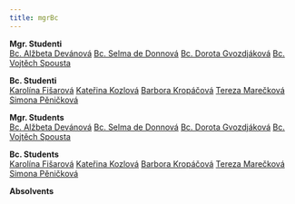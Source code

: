 ```yaml
---
title: mgrBc
---
```

<div class="cz">

**Mgr. Studenti**\
[Bc. Alžbeta Devánová](https://is.muni.cz/auth/osoba/437390)
[Bc. Selma de Donnová](https://is.muni.cz/auth/osoba/451725)
[Bc. Dorota Gvozdjáková](https://is.muni.cz/auth/osoba/423796)
[Bc. Vojtěch Spousta](https://is.muni.cz/auth/osoba/447587)

**Bc. Studenti**\
[Karolína Fišarová](https://is.muni.cz/auth/osoba/460702)
[Kateřina Kozlová](https://is.muni.cz/auth/osoba/461077)
[Barbora Kropáčová](https://is.muni.cz/auth/osoba/451626)
[Tereza Marečková](https://is.muni.cz/auth/osoba/436430)
[Simona Pěničková](https://is.muni.cz/auth/osoba/451194)

</div>
<div class="en">

**Mgr. Students**\
[Bc. Alžbeta Devánová](https://is.muni.cz/auth/osoba/437390)
[Bc. Selma de Donnová](https://is.muni.cz/auth/osoba/451725)
[Bc. Dorota Gvozdjáková](https://is.muni.cz/auth/osoba/423796)
[Bc. Vojtěch Spousta](https://is.muni.cz/auth/osoba/447587)

**Bc. Students**\
[Karolína Fišarová](https://is.muni.cz/auth/osoba/460702)
[Kateřina Kozlová](https://is.muni.cz/auth/osoba/461077)
[Barbora Kropáčová](https://is.muni.cz/auth/osoba/451626)
[Tereza Marečková](https://is.muni.cz/auth/osoba/436430)
[Simona Pěničková](https://is.muni.cz/auth/osoba/451194)

**Absolvents**

</div>
